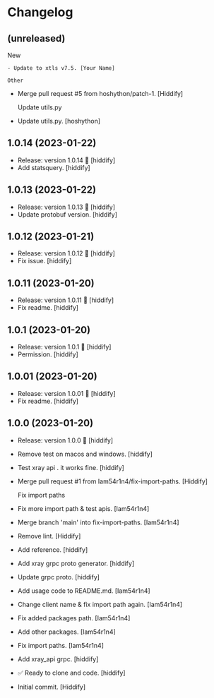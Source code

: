 Changelog
=========


(unreleased)
------------

New
~~~
- Update to xtls v7.5. [Your Name]

Other
~~~~~
- Merge pull request #5 from hoshython/patch-1. [Hiddify]

  Update utils.py
- Update utils.py. [hoshython]


1.0.14 (2023-01-22)
-------------------
- Release: version 1.0.14 🚀 [hiddify]
- Add statsquery. [hiddify]


1.0.13 (2023-01-22)
-------------------
- Release: version 1.0.13 🚀 [hiddify]
- Update protobuf version. [hiddify]


1.0.12 (2023-01-21)
-------------------
- Release: version 1.0.12 🚀 [hiddify]
- Fix issue. [hiddify]


1.0.11 (2023-01-20)
-------------------
- Release: version 1.0.11 🚀 [hiddify]
- Fix readme. [hiddify]


1.0.1 (2023-01-20)
------------------
- Release: version 1.0.1 🚀 [hiddify]
- Permission. [hiddify]


1.0.01 (2023-01-20)
-------------------
- Release: version 1.0.01 🚀 [hiddify]
- Fix readme. [hiddify]


1.0.0 (2023-01-20)
------------------
- Release: version 1.0.0 🚀 [hiddify]
- Remove test on macos and windows. [hiddify]
- Test xray api . it works fine. [hiddify]
- Merge pull request #1 from Iam54r1n4/fix-import-paths. [Hiddify]

  Fix import paths
- Fix more import path & test apis. [Iam54r1n4]
- Merge branch 'main' into fix-import-paths. [Iam54r1n4]
- Remove lint. [Hiddify]
- Add reference. [hiddify]
- Add xray grpc proto generator. [hiddify]
- Update grpc proto. [hiddify]
- Add usage code to README.md. [Iam54r1n4]
- Change client name & fix import path again. [Iam54r1n4]
- Fix added packages path. [Iam54r1n4]
- Add other packages. [Iam54r1n4]
- Fix import paths. [Iam54r1n4]
- Add xray_api grpc. [hiddify]
- ✅ Ready to clone and code. [hiddify]
- Initial commit. [Hiddify]


